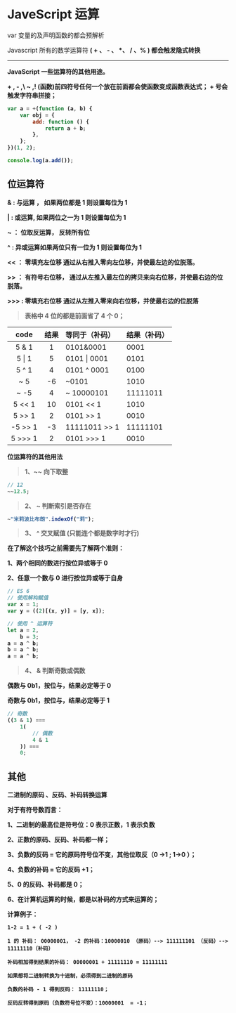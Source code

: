 # JaveScript 运算

var 变量的及声明函数的都会预解析

Javascript 所有的数学运算符<b> ( + 、 - 、 \*、 / 、% ) 都会触发隐式转换

---

JavaScript 一些运算符的其他用途。

\+ , - ,\ ~ ,! (函数)前四符号任何一个放在前面都会使函数变成函数表达式；
\+ 号会触发字符串拼接；

```js
var a = +(function (a, b) {
	var obj = {
		add: function () {
			return a + b;
		},
	};
})(1, 2);

console.log(a.add());
```

## 位运算符

**& :** 与运算 ， 如果两位都是 1 则设置每位为 1

**| :** 或运算, 如果两位之一为 1 则设置每位为 1

**~ ：** 位取反运算， 反转所有位

**^ :** 异或运算如果两位只有一位为 1 则设置每位为 1

**<< ：** 零填充左位移 通过从右推入零向左位移，并使最左边的位脱落。

**>> ：** 有符号右位移， 通过从左推入最左位的拷贝来向右位移，并使最右边的位脱落。

**>>> :** 零填充右位移 通过从左推入零来向右位移，并使最右边的位脱落

> 表格中 4 位的都是前面省了 4 个 0；

|  code   | 结果 | 等同于（补码） | 结果（补码） |
| :-----: | :--: | :------------- | :----------- |
|  5 & 1  |  1   | 0101&0001      | 0001         |
| 5 \| 1  |  5   | 0101 \| 0001   | 0101         |
|  5 ^ 1  |  4   | 0101 ^ 0001    | 0100         |
|   ~ 5   |  -6  | ~0101          | 1010         |
|  ~ -5   |  4   | ~ 10000101     | 11111011     |
| 5 << 1  |  10  | 0101 << 1      | 1010         |
| 5 >> 1  |  2   | 0101 >> 1      | 0010         |
| -5 >> 1 |  -3  | 11111011 >> 1  | 11111101     |
| 5 >>> 1 |  2   | 0101 >>> 1     | 0010         |

**位运算符的其他用法**

> 1、~~ 向下取整

```javascript
// 12
~~12.5;
```

> 2、 ~ 判断索引是否存在

```javascript
~"米莉波比布朗".indexOf("莉");
```

> 3、 ^ 交叉赋值 (只能连个都是数字时才行)

在了解这个技巧之前需要先了解两个准则：

1、两个相同的数进行按位异或等于 0

2、任意一个数与 0 进行按位异或等于自身

```javascript
// ES 6
// 使用解构赋值
var x = 1;
var y = ((2)[(x, y)] = [y, x]);

// 使用 ^ 运算符
let a = 2,
	b = 3;
a = a ^ b;
b = a ^ b;
a = a ^ b;
```

> 4、 & 判断奇数或偶数

偶数与 0b1，按位与，结果必定等于 0

奇数与 0b1，按位与，结果必定等于 1

```javascript
// 奇数
((3 & 1) ===
	1(
		// 偶数
		4 & 1
	)) ===
	0;
```

## 其他

**二进制的原码 、反码、补码转换运算**

对于有符号数而言：

1、二进制的最高位是符号位：0 表示正数，1 表示负数

2、正数的原码、反码、补码都一样；

3、负数的反码 = 它的原码符号位不变，其他位取反（0 ->1 ; 1->0 ）；

4、负数的补码 = 它的反码 +1；

5、0 的反码、补码都是 0；

6、在计算机运算的时候，都是以补码的方式来运算的；

计算例子：

    1-2 = 1 + ( -2 )

    1 的 补码： 00000001， -2 的补码：10000010 （原码）--> 111111101 （反码）--> 11111110（补码）

    补码相加得到结果的补码： 00000001 + 11111110 = 11111111

`如果想将二进制转换为十进制，必须得到二进制的原码`

    负数的补码 - 1 得到反码： 11111110；

    反码反转得到原码（负数符号位不变）：10000001  = -1；
